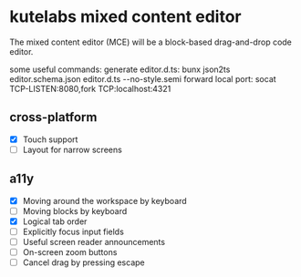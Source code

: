 # kutelabs mixed content editor

The mixed content editor (MCE) will be a block-based drag-and-drop code editor.

some useful commands:
generate editor.d.ts: bunx json2ts editor.schema.json editor.d.ts --no-style.semi
forward local port: socat TCP-LISTEN:8080,fork TCP:localhost:4321

## cross-platform

- [x] Touch support
- [ ] Layout for narrow screens

## a11y

- [x] Moving around the workspace by keyboard
- [ ] Moving blocks by keyboard
- [x] Logical tab order
- [ ] Explicitly focus input fields
- [ ] Useful screen reader announcements
- [ ] On-screen zoom buttons
- [ ] Cancel drag by pressing escape